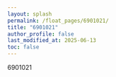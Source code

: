 ```yaml
---
layout: splash
permalink: /float_pages/6901021/
title: "6901021"
author_profile: false
last_modified_at: 2025-06-13
toc: false
---
```

 
6901021
